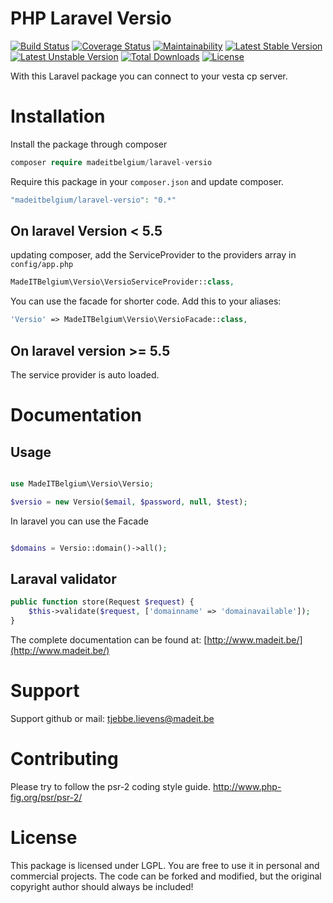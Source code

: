 # PHP Laravel Versio
[![Build Status](https://travis-ci.org/madeITBelgium/Laravel-Versio.svg?branch=master)](https://travis-ci.org/madeITBelgium/Laravel-Versio)
[![Coverage Status](https://coveralls.io/repos/github/madeITBelgium/Laravel-Versio/badge.svg?branch=master)](https://coveralls.io/github/madeITBelgium/Laravel-Versio?branch=master)
[![Maintainability](https://api.codeclimate.com/v1/badges/a02d5ce31bccce094068/maintainability)](https://codeclimate.com/github/madeITBelgium/Laravel-Versio/maintainability)
[![Latest Stable Version](https://poser.pugx.org/madeITBelgium/Laravel-Versio/v/stable.svg)](https://packagist.org/packages/madeITBelgium/Laravel-Versio)
[![Latest Unstable Version](https://poser.pugx.org/madeITBelgium/Laravel-Versio/v/unstable.svg)](https://packagist.org/packages/madeITBelgium/Laravel-Versio)
[![Total Downloads](https://poser.pugx.org/madeITBelgium/Laravel-Versio/d/total.svg)](https://packagist.org/packages/madeITBelgium/Laravel-Versio)
[![License](https://poser.pugx.org/madeITBelgium/Laravel-Versio/license.svg)](https://packagist.org/packages/madeITBelgium/Laravel-Versio)

With this Laravel package you can connect to your vesta cp server.

# Installation
Install the package through composer
```php
composer require madeitbelgium/laravel-versio
```

Require this package in your `composer.json` and update composer.

```php
"madeitbelgium/laravel-versio": "0.*"
```

## On laravel Version < 5.5
updating composer, add the ServiceProvider to the providers array in `config/app.php`

```php
MadeITBelgium\Versio\VersioServiceProvider::class,
```

You can use the facade for shorter code. Add this to your aliases:

```php
'Versio' => MadeITBelgium\Versio\VersioFacade::class,
```
## On laravel version >= 5.5
The service provider is auto loaded.

# Documentation
## Usage
```php

use MadeITBelgium\Versio\Versio;

$versio = new Versio($email, $password, null, $test);

```

In laravel you can use the Facade
```php

$domains = Versio::domain()->all();

```

## Laraval validator
```php
public function store(Request $request) {
    $this->validate($request, ['domainname' => 'domainavailable']);
}
```

The complete documentation can be found at: [http://www.madeit.be/](http://www.madeit.be/)

# Support

Support github or mail: tjebbe.lievens@madeit.be

# Contributing

Please try to follow the psr-2 coding style guide. http://www.php-fig.org/psr/psr-2/
# License

This package is licensed under LGPL. You are free to use it in personal and commercial projects. The code can be forked and modified, but the original copyright author should always be included!
